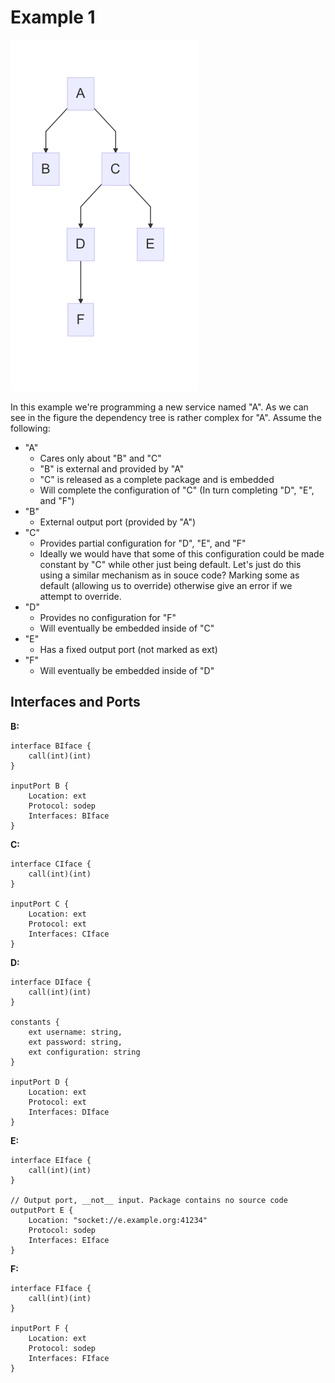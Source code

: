 # Example 1

![](structure.png)

In this example we're programming a new service named "A". As we can see in the
figure the dependency tree is rather complex for "A". Assume the following:

  - "A"
    + Cares only about "B" and "C"
    + "B" is external and provided by "A"
    + "C" is released as a complete package and is embedded
    + Will complete the configuration of "C" (In turn completing "D", "E", and
      "F")
  - "B"
    + External output port (provided by "A")
  - "C"
    + Provides partial configuration for "D", "E", and "F"
    + Ideally we would have that some of this configuration could be made
      constant by "C" while other just being default. Let's just do this using a
      similar mechanism as in souce code? Marking some as default (allowing us
      to override) otherwise give an error if we attempt to override.
  - "D"
    + Provides no configuration for "F"
    + Will eventually be embedded inside of "C"
  - "E"
    + Has a fixed output port (not marked as ext)
  - "F"
    + Will eventually be embedded inside of "D"

## Interfaces and Ports

__B:__

```jolie
interface BIface {
    call(int)(int)
}

inputPort B {
    Location: ext
    Protocol: sodep
    Interfaces: BIface
}
```

__C:__

```jolie
interface CIface {
    call(int)(int)
}

inputPort C {
    Location: ext
    Protocol: ext
    Interfaces: CIface
}
```

__D:__

```jolie
interface DIface {
    call(int)(int)
}

constants {
    ext username: string,
    ext password: string,
    ext configuration: string
}

inputPort D {
    Location: ext
    Protocol: ext
    Interfaces: DIface
}
```

__E:__

```jolie
interface EIface {
    call(int)(int)
}

// Output port, __not__ input. Package contains no source code
outputPort E {
    Location: "socket://e.example.org:41234"
    Protocol: sodep
    Interfaces: EIface
}
```

__F:__

```jolie
interface FIface {
    call(int)(int)
}

inputPort F {
    Location: ext
    Protocol: sodep
    Interfaces: FIface
}
```
